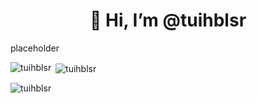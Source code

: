 <h1 align="center">👋 Hi, I’m @tuihblsr </h1>

placeholder

<p><img align="left" src="https://github-readme-stats.vercel.app/api/top-langs?username=tuihblsr&show_icons=true&locale=en&layout=compact" alt="tuihblsr" /></p>
<p>&nbsp;<img align="center" src="https://github-readme-stats.vercel.app/api?username=tuihblsr&show_icons=true&locale=en" alt="tuihblsr" /></p>
<p><img align="center" src="https://github-readme-streak-stats.herokuapp.com/?user=tuihblsr&theme=default" alt="tuihblsr" /></p>
